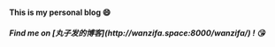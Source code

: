 <h4>This is my personal blog 😄<h4>
<h5>Find me on [丸子发的博客](http://wanzifa.space:8000/wanzifa/) ! 😘<h5>
